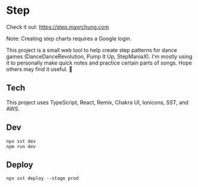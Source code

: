 # Step

Check it out: https://step.maxrchung.com

Note: Creating step charts requires a Google login.

This project is a small web tool to help create step patterns for dance games
(DanceDanceRevolution, Pump It Up, StepManiaX). I'm mostly using it to
personally make quick notes and practice certain parts of songs. Hope others may
find it useful. 🐸


## Tech

This project uses TypeScript, React, Remix, Chakra UI, Ionicons, SST, and AWS.

## Dev

```
npx sst dev
npm run dev
```

## Deploy

```
npx sst deploy --stage prod
```